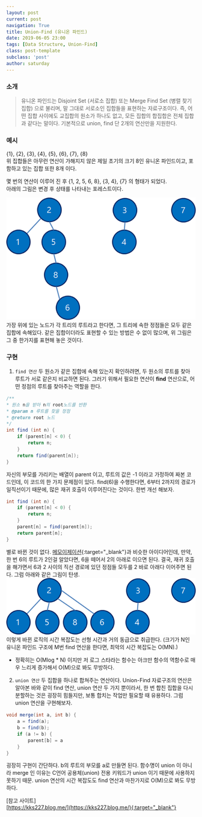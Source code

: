 ```yaml
---
layout: post
current: post
navigation: True
title: Union-Find (유니온 파인드)
date: 2019-06-05 23:00
tags: [Data Structure, Union-Find]
class: post-template
subclass: 'post'
author: saturday
---
```


### 소개
> 유니온 파인드는 Disjoint Set (서로소 집합) 또는 Merge Find Set (병렬 찾기 집합) 으로 불리며,
말 그대로 서로소인 집합들을 표현하는 자료구조이다.
즉, 어떤 집합 사이에도 교집합의 원소가 하나도 없고, 모든 집합의 합집합은 전체 집합과 같다는 말이다.
기본적으로 union, find 단 2개의 연산만을 지원한다. 

### 예시
 {1}, {2}, {3}, {4}, {5}, {6}, {7}, {8}   
위 집합들은 아무런 연산이 가해지지 않은 제일 초기의 크기 8인 유니온 파인드이고,
포함하고 있는 집합 또한 8개 이다.

몇 번의 연산이 이루어 진 후 {1, 2, 5, 6, 8}, {3, 4}, {7} 의 형태가 되었다.   
아래의 그림은 변경 후 상태를 나타내는 포레스트이다.

![변경 후](/assets/images/union-find-forest.png)   
가장 위에 있는 노드가 각 트리의 루트라고 한다면, 그 트리에 속한 정점들은 모두 같은 집합에 속해있다.
같은 집합이더라도 표현할 수 있는 방법은 수 없이 많으며, 위 그림은 그 중 한가지를 표현해 놓은 것이다.

### 구현
1. `find 연산` 두 원소가 같은 집합에 속해 있는지 확인하려면, 두 원소의 루트를 찾아 루트가 서로 같은지 비교하면 된다.
그러기 위해서 필요한 연산이 **find** 연산으로, 어떤 정점의 루트를 찾아주는 역할을 한다.
```java
/**
* 원소 n을 받아 n의 root노드를 반환
* @param n 루트를 찾을 정점
* @return root 노드
*/
int find (int n) {
    if (parent[n] < 0) {
        return n;
    }
    return find(parent[n]);
}
```
자신의 부모를 가리키는 배열이 parent 이고, 루트의 값은 -1 이라고 가정하여 짜본 코드인데,
이 코드의 한 가지 문제점이 있다. find(6)을 수행한다면, 6부터 2까지의 경로가 일직선이기 때문에,
많은 재귀 호출이 이루어진다는 것이다. 한번 개선 해보자.
```java
int find (int n) {
    if (parent[n] < 0) {
        return n;
    }
    parent[n] = find(parent[n]);
    return parent[n];
}
```
별로 바뀐 것이 없다. [메모이제이션](https://ko.wikipedia.org/wiki/%EB%A9%94%EB%AA%A8%EC%9D%B4%EC%A0%9C%EC%9D%B4%EC%85%98){:target="_blank"}과 비슷한 아이디어인데,
만약, 한 번 6의 루트가 2인걸 알았다면, 6을 떼어서 2의 아래로 이으면 된다.
결국, 재귀 호출을 해가면서 6과 2 사이의 직선 경로에 있던 정점들 모두를 2 바로 아래다 이어주면 된다.
그럼 아래와 같은 그림이 탄생.
![부모를 변경한 후](/assets/images/union-find-forest2.png)   
이렇게 바뀐 로직의 시간 복잡도는 선형 시간과 거의 동급으로 취급한다.
(크기가 N인 유니온 파인드 구조에 M번 find 연산을 한다면, 최악의 시간 복잡도는 O(MN).)
* 정확히는 O(Mlog * N) 이지만 저 로그 스타라는 함수는 아크만 함수의 역함수로 매우 느리게 증가해서 O(M)으로 봐도 무방하다.
2. `union 연산` 두 집합을 하나로 합쳐주는 연산이다.
Union-Find 자료구조의 연산은 알아본 바와 같이 find 연산, union 연산 두 가지 뿐이라서,
한 번 합친 집합을 다시 분할하는 것은 굉장히 힘들지만, 보통 합치는 작업만 필요할 때 유용하다.
그럼 union 연산을 구현해보자.
```java
void merge(int a, int b) {
    a = find(a);
    b = find(b);
    if (a != b) {
        parent[b] = a
    }
}
```
굉장히 구현이 간단하다. b의 루트의 부모를 a로 만들면 된다.
함수명이 union 이 아니라 merge 인 이유는 C언어 공용체(union) 전용 키워드가 union 이기 때문에 사용하지 못하기 때문.
union 연산의 시간 복잡도도 find 연산과 마찬가지로 O(M)으로 봐도 무방하다.


[참고 사이트]   
[https://kks227.blog.me/](https://kks227.blog.me/){:target="_blank"}